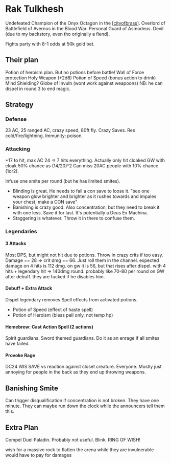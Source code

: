 # Rak Tulkhesh

Undefeated Champion of the Onyx Octagon in the [[cityofbrass]].
Overlord of Battlefield of Avernus in the Blood War.
Personal Guard of Asmodeus.
Devil (due to my backstory, even tho originally a fiend).

Fights party with 8-1 odds at 50k gold bet.

## Their plan
Potion of heroism plan.
But no potions before battle!
Wall of Force protection
Holy Weapon (+2d8)
Potion of Speed (bonus action to drink)
Mind Shielding?
Globe of Invuln (wont work against weapoons)
NB: he can dispel in round 3 to end magic.

## Strategy
### Defense
23 AC, 25 ranged AC, crazy speed, 80ft fly. Crazy Saves.
Res cold/fire/lightning.
Immunity: poison.
### Attacking
+17 to hit, max AC 24 => 7 hits everything.
Actually only hit cloaked GW with cloak 50% chance as (14/20)^2
Can miss 20AC people with 10% chance (1or2).

Infuse one smite per round (but he has limited smites).
- Blinding is great. He needs to fail a con save to loose it.
"see one weapon glow brighter and brighter as it rushes towards and impales your chest, make a CON save"
- Banishing is crazy good. Also concentration, but they need to break it with one less. Save it for last. It's potentially a Deus Ex Machina.
- Staggering is whatever. Throw it in there to confuse them.

### Legendaries
#### 3 Attacks
Most DPS, but might not hit due to potions. Throw in crazy crits if too easy.
Damage == 28 => crit dmg == 66. Just roll them in the channel.
expected damage on 4 hits is 112 dmg.
on gw it is 56, but that rises after dispel.
with 4 hits + legendary hit => 140dmg round.
probably like 70-80 per round on GW after debuff.
they are fucked if he disables him.

#### Debuff + Extra Attack
Dispel legendary removes Spell effects from activated potions.
- Potion of Speed (effect of haste spell)
- Potion of Heroism (bless pell only, not temp hp)
#### Homebrew: Cast Action Spell (2 actions)
Spirit guardians. Sword themed guardians. Do it as an enrage if all smites have failed.
#### Provoke Rage
DC24 WIS SAVE vs reaction against closet creature. Everyone. Mostly just annoying for people in the back as they end up throwing weapons.

## Banishing Smite
Can trigger disqualification if concentration is not broken. They have one minute. They can maybe run down the clock while the announcers tell them this.

## Extra Plan
Compel Duel Paladin. Probably not useful.
Blink.
RING OF WISH!

wish for a massive rock to flatten the arena while they are invulnerable
would have to pay for damages

[//begin]: # "Autogenerated link references for markdown compatibility"
[cityofbrass]: ../planar/cityofbrass "City of Brass"
[//end]: # "Autogenerated link references"
